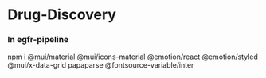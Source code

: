 # Drug-Discovery

### In egfr-pipeline

npm i @mui/material @mui/icons-material @emotion/react @emotion/styled \
      @mui/x-data-grid papaparse @fontsource-variable/inter

